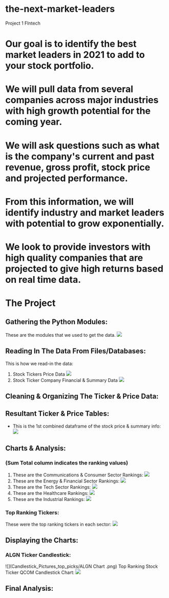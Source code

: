 # the-next-market-leaders
Project 1 FIntech 
# Our goal is to identify the best market leaders in 2021 to add to your stock portfolio. 
# We will pull data from several companies across major industries with high growth potential for the coming year.
# We will ask questions such as what is the company's current and past revenue, gross profit, stock price and projected performance.
# From this information, we will identify industry and market leaders with potential to grow exponentially. 
# We look to provide investors with high quality companies that are projected to give high returns based on real time data.


# The Project
## Gathering the Python Modules:
These are the modules that we used to get the data.
![](python_imports2.png) 

## Reading In The Data From Files/Databases:
This is how we read-in the data:
1. Stock Tickers Price Data
![](get_ticker_code.png)
2. Stock Ticker Company Financial & Summary Data
![](get_summary_code.png)
## Cleaning & Organizing The Ticker & Price Data:

## Resultant Ticker & Price Tables:
- This is the 1st combined dataframe of the stock price & summary info:
![](Unique_Summary_Table_DF.png)

## Charts & Analysis:
### (Sum Total column indicates the ranking values)
1. These are the Communications & Consumer Sector Rankings:
![](Rank_Tables_1.png)
2. These are the Energy & Financial Sector Rankings:
![](Rank_Tables_2.png)
3. These are the Tech Sector Rankings:
![](Tech_Sector_Rankings.png)
4. These are the Healthcare Rankings:
![](Healthcare_Ticker_Rankings.png)
5. These are the Industrial Rankings:
![](Industrial_Ticker_Rankings.png)

### Top Ranking Tickers:
These were the top ranking tickers in each sector:
![](Top_Ticker_Picks.png)

## Displaying the Charts:
### ALGN Ticker Candlestick:
![](Candlestick_Pictures_top_picks/ALGN Chart .png)
Top Ranking Stock Ticker QCOM Candlestick Chart:
![](QCOM_candlestick.png)

## Final Analysis:


